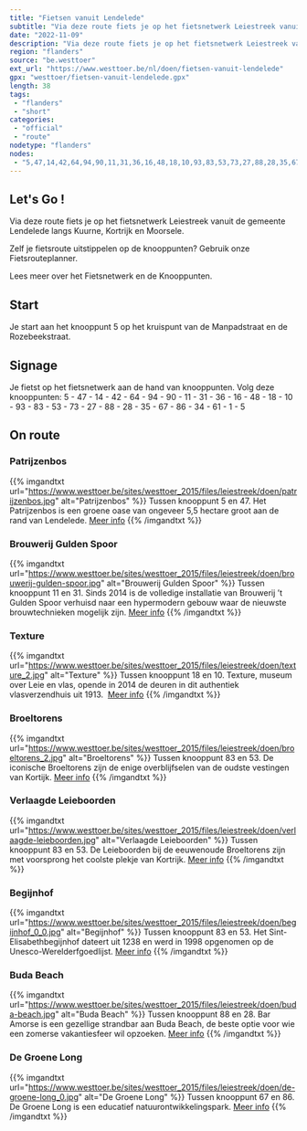 ```yaml
---
title: "Fietsen vanuit Lendelede"
subtitle: "Via deze route fiets je op het fietsnetwerk Leiestreek vanuit de gemeente Lendelede langs Kuurne, Kortrijk en Moorsele"
date: "2022-11-09"
description: "Via deze route fiets je op het fietsnetwerk Leiestreek vanuit de gemeente Lendelede langs Kuurne, Kortrijk en Moorsele"
region: "flanders"
source: "be.westtoer"
ext_url: "https://www.westtoer.be/nl/doen/fietsen-vanuit-lendelede"
gpx: "westtoer/fietsen-vanuit-lendelede.gpx"
length: 38
tags:
 - "flanders"
 - "short"
categories:
 - "official"
 - "route"
nodetype: "flanders"
nodes:
 - "5,47,14,42,64,94,90,11,31,36,16,48,18,10,93,83,53,73,27,88,28,35,67,86,34,61,1,5"
---
```


## Let's Go ! 

Via deze route fiets je op het fietsnetwerk Leiestreek vanuit de gemeente Lendelede langs Kuurne, Kortrijk en Moorsele.

Zelf je fietsroute uitstippelen op de knooppunten? Gebruik onze Fietsrouteplanner.

Lees meer over het Fietsnetwerk en de Knooppunten.

## Start

Je start aan het knooppunt 5 op het kruispunt van de Manpadstraat en de Rozebeekstraat.

## Signage

Je fietst op het fietsnetwerk aan de hand van knooppunten. Volg deze knooppunten: 5 - 47 - 14 - 42 - 64 - 94 - 90 - 11 - 31 - 36 - 16 - 48 - 18 - 10 - 93 - 83 - 53 - 73 - 27 - 88 - 28 - 35 - 67 - 86 - 34 - 61 - 1 - 5

## On route

### Patrijzenbos

{{% imgandtxt url="https://www.westtoer.be/sites/westtoer_2015/files/leiestreek/doen/patrijzenbos.jpg" alt="Patrijzenbos" %}}
Tussen knooppunt 5 en 47.
	Het Patrijzenbos is een groene oase van ongeveer 5,5 hectare groot aan de rand van Lendelede.
	[Meer info](/nl/doen/patrijzenbos)
{{% /imgandtxt %}}

### Brouwerij Gulden Spoor

{{% imgandtxt url="https://www.westtoer.be/sites/westtoer_2015/files/leiestreek/doen/brouwerij-gulden-spoor.jpg" alt="Brouwerij Gulden Spoor" %}}
Tussen knooppunt 11 en 31.
	Sinds 2014 is de volledige installatie van Brouwerij ’t Gulden Spoor verhuisd naar een hypermodern gebouw waar de nieuwste brouwtechnieken mogelijk zijn.
	[Meer info](/nl/eten-drinken/brouwerij-gulden-spoor)
{{% /imgandtxt %}}

### Texture

{{% imgandtxt url="https://www.westtoer.be/sites/westtoer_2015/files/leiestreek/doen/texture_2.jpg" alt="Texture" %}}
Tussen knooppunt 18 en 10.
	Texture, museum over Leie en vlas, opende in 2014 de deuren in dit authentiek vlasverzendhuis uit 1913. 
	[Meer info](/nl/doen/texture)
{{% /imgandtxt %}}

### Broeltorens

{{% imgandtxt url="https://www.westtoer.be/sites/westtoer_2015/files/leiestreek/doen/broeltorens_2.jpg" alt="Broeltorens" %}}
Tussen knooppunt 83 en 53.
	De iconische Broeltorens zijn de enige overblijfselen van de oudste vestingen van Kortijk.
	[Meer info](/nl/doen/broeltorens)
{{% /imgandtxt %}}

### Verlaagde Leieboorden

{{% imgandtxt url="https://www.westtoer.be/sites/westtoer_2015/files/leiestreek/doen/verlaagde-leieboorden.jpg" alt="Verlaagde Leieboorden" %}}
Tussen knooppunt 83 en 53.
	De Leieboorden bij de eeuwenoude Broeltorens zijn met voorsprong het coolste plekje van Kortrijk.
	[Meer info](https://www.toerisme-leiestreek.be/nl/het-beste-van-belgie/topterrasjes-in-kortrijk)
{{% /imgandtxt %}}

### Begijnhof

{{% imgandtxt url="https://www.westtoer.be/sites/westtoer_2015/files/leiestreek/doen/begijnhof_0_0.jpg" alt="Begijnhof" %}}
Tussen knooppunt 83 en 53.
	Het Sint-Elisabethbegijnhof dateert uit 1238 en werd in 1998 opgenomen op de Unesco-Werelderfgoedlijst.
	[Meer info](/nl/doen/begijnhof-kortrijk)
{{% /imgandtxt %}}

### Buda Beach

{{% imgandtxt url="https://www.westtoer.be/sites/westtoer_2015/files/leiestreek/doen/buda-beach.jpg" alt="Buda Beach" %}}
Tussen knooppunt 88 en 28.
	Bar Amorse is een gezellige strandbar aan Buda Beach, de beste optie voor wie een zomerse vakantiesfeer wil opzoeken.
	[Meer info](https://www.toerisme-leiestreek.be/nl/inspiratie/pop-zomerbars)
{{% /imgandtxt %}}

### De Groene Long

{{% imgandtxt url="https://www.westtoer.be/sites/westtoer_2015/files/leiestreek/doen/de-groene-long_0.jpg" alt="De Groene Long" %}}
Tussen knooppunt 67 en 86.
	De Groene Long is een educatief natuurontwikkelingspark.
	[Meer info](/nl/doen/de-groene-long)
{{% /imgandtxt %}}


